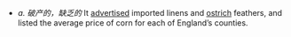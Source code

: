 - *a. 破产的，缺乏的* It [advertised](app://obsidian.md/advertise.md) imported linens and [ostrich](app://obsidian.md/ostrich.md) feathers, and listed the average price of corn for each of England’s counties.